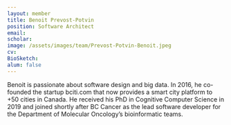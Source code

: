 ```yaml
---
layout: member
title: Benoit Prevost-Potvin
position: Software Architect
email: 
scholar: 
image: /assets/images/team/Prevost-Potvin-Benoit.jpeg
cv: 
BioSketch: 
alum: false
---
```


Benoit is passionate about software design and big data. In 2016, he co-founded the startup bciti.com that now provides a smart city platform to +50 cities in Canada. He received his PhD in Cognitive Computer Science in 2019 and joined shortly after BC Cancer as the lead software developer for the Department of Molecular Oncology’s bioinformatic teams.
